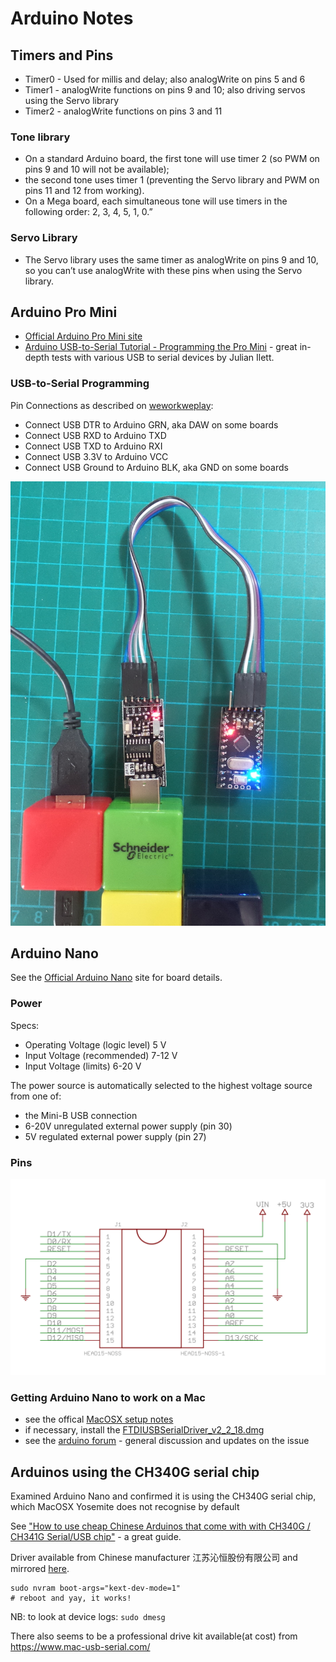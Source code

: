 # Arduino Notes

## Timers and Pins

* Timer0 - Used for millis and delay; also analogWrite on pins 5 and 6
* Timer1 - analogWrite functions on pins 9 and 10; also driving servos using the Servo library
* Timer2 - analogWrite functions on pins 3 and 11

### Tone library
* On a standard Arduino board, the first tone will use timer 2 (so PWM on pins 9 and 10 will not be available);
* the second tone uses timer 1 (preventing the Servo library and PWM on pins 11 and 12 from working).
* On a Mega board, each simultaneous tone will use timers in the following order: 2, 3, 4, 5, 1, 0.”

### Servo Library
* The Servo library uses the same timer as analogWrite on pins 9 and 10, so you can’t use analogWrite with these pins when using the Servo library.


## Arduino Pro Mini

* [Official Arduino Pro Mini site](http://www.arduino.cc/en/Main/ArduinoBoardProMini)
* [Arduino USB-to-Serial Tutorial - Programming the Pro Mini](https://youtu.be/Vawhrr4COjI) - great in-depth tests with various USB to serial devices by Julian Ilett.


### USB-to-Serial Programming

Pin Connections as described on
[weworkweplay](http://weworkweplay.com/play/connect-jy-mcu-usb-serial-port-adapter-to-arduino-mini-pro-3.3v-atmega328/):

* Connect USB DTR to Arduino GRN, aka DAW on some boards
* Connect USB RXD to Arduino TXD
* Connect USB TXD to Arduino RXI
* Connect USB 3.3V to Arduino VCC
* Connect USB Ground to Arduino BLK, aka GND on some boards

![The pro_mini_usb_serial_connection](./assets/pro_mini_usb_serial_connection.jpg?raw=true)


## Arduino Nano

See the [Official Arduino Nano](http://arduino.cc/en/Main/arduinoBoardNano) site for board details.


### Power

Specs:
* Operating Voltage (logic level) 5 V
* Input Voltage (recommended) 7-12 V
* Input Voltage (limits)  6-20 V

The power source is automatically selected to the highest voltage source from one of:
* the Mini-B USB connection
* 6-20V unregulated external power supply (pin 30)
* 5V regulated external power supply (pin 27)

### Pins

![The nano_pins](./assets/nano_pins.png?raw=true)


### Getting Arduino Nano to work on a Mac

* see the offical [MacOSX setup notes](http://www.arduino.cc/en/Guide/MacOSX)
* if necessary, install the [FTDIUSBSerialDriver_v2_2_18.dmg](http://www.ftdichip.com/Drivers/VCP.htm)
* see the [arduino forum](http://forum.arduino.cc/index.php?topic=261375.0) - general discussion and updates on the issue


## Arduinos using the CH340G serial chip

Examined Arduino Nano and confirmed it is using the CH340G serial chip, which MacOSX Yosemite does not recognise by default

See ["How to use cheap Chinese Arduinos that come with with CH340G / CH341G Serial/USB chip"](http://kiguino.moos.io/2014/12/31/how-to-use-arduino-nano-mini-pro-with-CH340G-on-mac-osx-yosemite.html) - a great guide.

Driver available from Chinese manufacturer 江苏沁恒股份有限公司 and mirrored [here](http://kiguino.moos.io/downloads/CH341SER_MAC.ZIP).

    sudo nvram boot-args="kext-dev-mode=1"
    # reboot and yay, it works!

NB: to look at device logs: `sudo dmesg`

There also seems to be a professional drive kit available(at cost) from https://www.mac-usb-serial.com/

